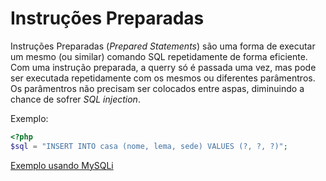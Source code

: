 # Instruções Preparadas

Instruções Preparadas (*Prepared Statements*) são uma forma de executar um mesmo (ou similar) comando
SQL repetidamente de forma eficiente.  
Com uma instrução preparada, a querry só é passada uma vez, mas pode ser executada repetidamente com os mesmos ou diferentes parâmentros. Os parâmentros não precisam ser colocados entre aspas, diminuindo a chance de sofrer *SQL injection*.

Exemplo:
````PHP
<?php
$sql = "INSERT INTO casa (nome, lema, sede) VALUES (?, ?, ?)";
````

[Exemplo usando MySQLi]()
